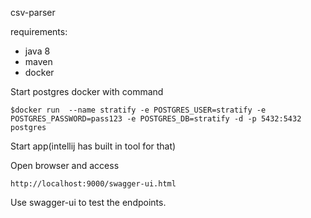 csv-parser

requirements:
* java 8
* maven
* docker

Start postgres docker with command
 
`$docker run  --name stratify -e POSTGRES_USER=stratify -e POSTGRES_PASSWORD=pass123 -e POSTGRES_DB=stratify -d -p 5432:5432 postgres`

Start app(intellij has built in tool for that)

Open browser and access

`http://localhost:9000/swagger-ui.html`

Use swagger-ui to test the endpoints.
